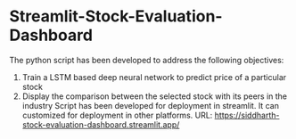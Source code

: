 # Streamlit-Stock-Evaluation-Dashboard
The python script has been developed to address the following objectives:
  1. Train a LSTM based deep neural network to predict price of a particular stock
  2. Display the comparison between the selected stock with its peers in the industry
Script has been developed for deployment in streamlit. It can customized for deployment in other platforms.
URL: https://siddharth-stock-evaluation-dashboard.streamlit.app/
